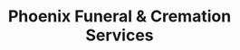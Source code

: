 ---
title: "Phoenix Funeral & Cremation Services"
url: /phoenix/phoenix-funeral-and-cremation-services/
shop: funeral directors
---